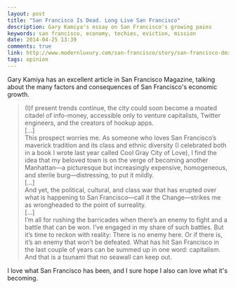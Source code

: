 ```yaml
---
layout: post
title: "San Francisco Is Dead. Long Live San Francisco"
description: Gary Kamiya's essay on San Francisco's growing pains
keywords: san francisco, economy, techies, eviction, mission
date: 2014-04-25 13:39
comments: true
link: http://www.modernluxury.com/san-francisco/story/san-francisco-dead-long-live-san-francisco
tags: opinion
---
```


Gary Kamiya has an excellent article in San Francisco Magazine, talking about the many factors and consequences of San Francisco's economic growth.

> (I)f present trends continue, the city could soon become a moated citadel of info-money, accessible only to venture capitalists, Twitter engineers, and the creators of hookup apps.  
> [...]  
> This prospect worries me. As someone who loves San Francisco’s maverick tradition and its class and ethnic diversity (I celebrated both in a book I wrote last year called Cool Gray City of Love), I find the idea that my beloved town is on the verge of becoming another Manhattan—a picturesque but increasingly expensive, homogeneous, and sterile burg—distressing, to put it mildly.  
> [...]  
> And yet, the political, cultural, and class war that has erupted over what is happening to San Francisco—call it the Change—strikes me as wrongheaded to the point of surreality.  
> [...]  
> I’m all for rushing the barricades when there’s an enemy to fight and a battle that can be won. I’ve engaged in my share of such battles. But it’s time to reckon with reality: There is no enemy here. Or if there is, it’s an enemy that won’t be defeated. What has hit San Francisco in the last couple of years can be summed up in one word: capitalism. And that is a tsunami that no seawall can keep out.

I love what San Francisco has been, and I sure hope I also can love what it's becoming.